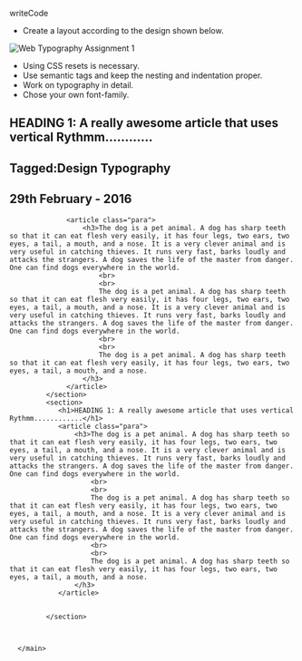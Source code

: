 writeCode

- Create a layout according to the design shown below.

![Web Typography Assignment 1](https://raw.githubusercontent.com/suraj122/AC-STYLE-images/master/web-typography/ex-1.png)

- Using CSS resets is necessary.
- Use semantic tags and keep the nesting and indentation proper.
- Work on typography in detail.
- Chose your own font-family.
<!DOCTYPE html>
<html lang="end">
    <head> 
        <meta charset="UTF-8">
        <title> Hackant </title>
        <script src="https://kit.fontawesome.com/ef43d9bbc3.js" crossorigin="anonymous"></script>
        <link rel="stylesheet" href="assets/style.css">
        <link rel="preconnect" href="https://fonts.gstatic.com" crossorigin>
        <link href="https://fonts.googleapis.com/css2?family=Roboto:wght@300;500;900&display=swap" rel="stylesheet">
    </head>
    <body class="container">
      <main>
          <section>
          <h1>HEADING 1: A really awesome article that uses vertical Rythmm............</h1>
          <div class="flex">
              <div class="tagged">
                  <h2>Tagged:Design Typography</h2>
              </div>
              <div class="date">
                  <h2> 29th February - 2016</h2>
              </div>
              </div>

                  <article class="para">
                      <h3>The dog is a pet animal. A dog has sharp teeth so that it can eat flesh very easily, it has four legs, two ears, two eyes, a tail, a mouth, and a nose. It is a very clever animal and is very useful in catching thieves. It runs very fast, barks loudly and attacks the strangers. A dog saves the life of the master from danger. One can find dogs everywhere in the world.
                          <br>
                          <br>
                          The dog is a pet animal. A dog has sharp teeth so that it can eat flesh very easily, it has four legs, two ears, two eyes, a tail, a mouth, and a nose. It is a very clever animal and is very useful in catching thieves. It runs very fast, barks loudly and attacks the strangers. A dog saves the life of the master from danger. One can find dogs everywhere in the world.
                          <br>
                          <br>
                          The dog is a pet animal. A dog has sharp teeth so that it can eat flesh very easily, it has four legs, two ears, two eyes, a tail, a mouth, and a nose. 
                      </h3>
                  </article>
             </section>
             <section>
                <h1>HEADING 1: A really awesome article that uses vertical Rythmm............</h1>
                <article class="para">
                    <h3>The dog is a pet animal. A dog has sharp teeth so that it can eat flesh very easily, it has four legs, two ears, two eyes, a tail, a mouth, and a nose. It is a very clever animal and is very useful in catching thieves. It runs very fast, barks loudly and attacks the strangers. A dog saves the life of the master from danger. One can find dogs everywhere in the world.
                        <br>
                        <br>
                        The dog is a pet animal. A dog has sharp teeth so that it can eat flesh very easily, it has four legs, two ears, two eyes, a tail, a mouth, and a nose. It is a very clever animal and is very useful in catching thieves. It runs very fast, barks loudly and attacks the strangers. A dog saves the life of the master from danger. One can find dogs everywhere in the world.
                        <br>
                        <br>
                        The dog is a pet animal. A dog has sharp teeth so that it can eat flesh very easily, it has four legs, two ears, two eyes, a tail, a mouth, and a nose. 
                    </h3>
                </article>


             </section>



      </main>
   </body>
</html>
